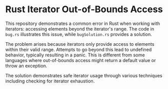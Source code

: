 # Rust Iterator Out-of-Bounds Access

This repository demonstrates a common error in Rust when working with iterators: accessing elements beyond the iterator's range. The code in `bug.rs` illustrates this issue, while `bugSolution.rs` provides a solution.

The problem arises because iterators only provide access to elements within their valid range.  Attempts to go beyond this lead to undefined behavior, typically resulting in a panic.  This is different from some languages where out-of-bounds access might return a default value or throw an exception.

The solution demonstrates safe iterator usage through various techniques including checking for iterator exhaustion.